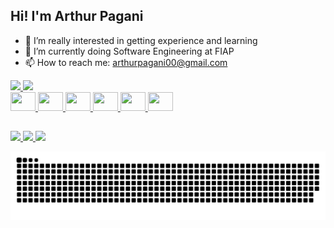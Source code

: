 ## Hi! I'm Arthur Pagani
- 👀 I’m really interested in getting experience and learning
- 🌱 I’m currently doing Software Engineering at FIAP
- 📫 How to reach me: arthurpagani00@gmail.com

<div>
  <a href="https://github.com/acpagani">
  <img height="180em" src="https://github-readme-streak-stats.herokuapp.com/?user=acpagani&theme=tokyonight&hide_border=true"> 
  <img height="180em" src="https://github-readme-stats.vercel.app/api/top-langs/?username=acpagani&theme=tokyonight&show_icons=true&hide_border=true&layout=compact">
</div>

<div>
  <img align="center' alt="arthur_python" height="30" width="40" src="https://cdn.jsdelivr.net/gh/devicons/devicon@latest/icons/python/python-original.svg" />
  <img align="center' alt="arthur_javascript" height="30" width="40" src="https://cdn.jsdelivr.net/gh/devicons/devicon@latest/icons/javascript/javascript-original.svg" />
  <img align="center' alt="arthur_html" height="30" width="40" src="https://cdn.jsdelivr.net/gh/devicons/devicon@latest/icons/html5/html5-original.svg" />
  <img align="center' alt="arthur_css" height="30" width="40" src="https://cdn.jsdelivr.net/gh/devicons/devicon@latest/icons/css3/css3-original.svg" />
  <img align="center' alt="arthur_c" height="30" width="40" src="https://cdn.jsdelivr.net/gh/devicons/devicon@latest/icons/c/c-original.svg" />
  <img align="center' alt="arthur_cs" height="30" width="40" src="https://cdn.jsdelivr.net/gh/devicons/devicon@latest/icons/csharp/csharp-original.svg" />   
</div>

##

<div>
  <a href="mailto:arthurpagani00@gmail.com">
    <img src="https://img.shields.io/badge/Gmail-D14836?style=for-the-badge&logo=gmail&logoColor=white">
  </a>
  <a href="https://www.instagram.com/arthurcotrick/">
    <img src="https://img.shields.io/badge/Instagram-E4405F?style=for-the-badge&logo=instagram&logoColor=white">
  </a>
  <a href="https://www.linkedin.com/in/arthur-pagani/">
    <img src="https://img.shields.io/badge/LinkedIn-0077B5?style=for-the-badge&logo=linkedin&logoColor=white">
  </a>
</div>

![snake gif](https://github.com/acpagani/acpagani/blob/output/github-contribution-grid-snake-dark.svg)
